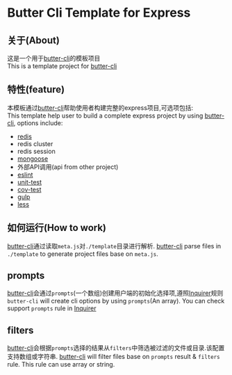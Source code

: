 Butter Cli Template for Express
============

关于(About)
---------
这是一个用于[butter-cli](https://www.npmjs.com/package/butter-cli)的模板项目  
This is a template project for [butter-cli](https://www.npmjs.com/package/butter-cli)

特性(feature)
---------
本模板通过[butter-cli](https://www.npmjs.com/package/butter-cli)帮助使用者构建完整的express项目,可选项包括:  
This template help user to build a complete express project by using [butter-cli](https://www.npmjs.com/package/butter-cli), options include:

- [redis](https://github.com/luin/ioredis)
- redis cluster
- redis session
- [mongoose](http://mongoosejs.com/)
- 外部API调用(api from other project)
- [eslint](http://eslint.org/)
- [unit-test](http://mochajs.org/)
- [cov-test](https://github.com/gotwarlost/istanbul)
- [gulp](http://gulpjs.com/)
- [less](http://lesscss.org/)

如何运行(How to work)
---------
[butter-cli](https://www.npmjs.com/package/butter-cli)通过读取`meta.js`对`./template`目录进行解析. 
[butter-cli](https://www.npmjs.com/package/butter-cli) parse files in `./template` to generate project files base on `meta.js`. 

## prompts
[butter-cli](https://www.npmjs.com/package/butter-cli)会通过`prompts`(一个数组)创建用户端的初始化选择项,遵照[Inquirer](https://github.com/SBoudrias/Inquirer.js#question)规则 
`butter-cli` will create cli options by using `prompts`(An array). You can check support `prompts` rule in [Inquirer](https://github.com/SBoudrias/Inquirer.js#question)

## filters
[butter-cli](https://www.npmjs.com/package/butter-cli)会根据`prompts`选择的结果从`filters`中筛选被过滤的文件或目录.该配置支持数组或字符串. 
[butter-cli](https://www.npmjs.com/package/butter-cli) will filter files base on `prompts` result & `filters` rule. This rule can use array or string. 
